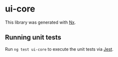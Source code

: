 # ui-core

This library was generated with [Nx](https://nx.dev).

## Running unit tests

Run `ng test ui-core` to execute the unit tests via [Jest](https://jestjs.io).
